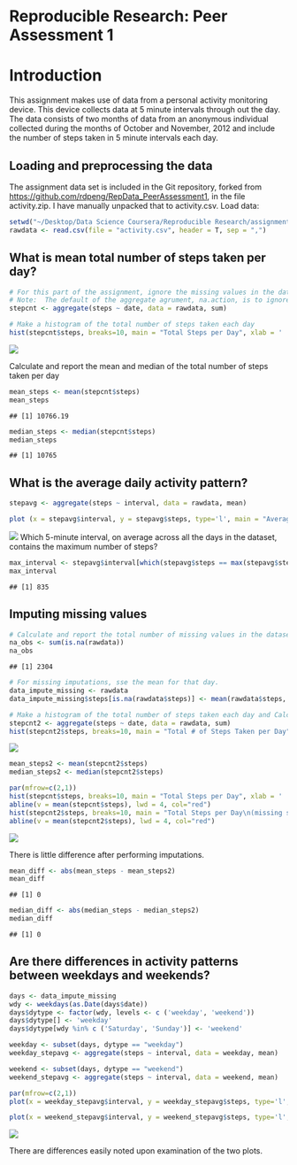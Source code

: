 # Reproducible Research: Peer Assessment 1

# Introduction
This assignment makes use of data from a personal activity monitoring device. This device collects data at 5 minute intervals through out the day. The data consists of two months of data from an anonymous individual collected during the months of October and November, 2012 and include the number of steps taken in 5 minute intervals each day.

## Loading and preprocessing the data
The assignment data set is included in the Git repository, forked from https://github.com/rdpeng/RepData_PeerAssessment1, in the file activity.zip. I have manually unpacked that to activity.csv. Load data:

```r
setwd("~/Desktop/Data Science Coursera/Reproducible Research/assignment1")
rawdata <- read.csv(file = "activity.csv", header = T, sep = ",")
```

## What is mean total number of steps taken per day?

```r
# For this part of the assignment, ignore the missing values in the dataset.
# Note:  The default of the aggregate agrument, na.action, is to ignore missing values in the given variables.
stepcnt <- aggregate(steps ~ date, data = rawdata, sum)
```


```r
# Make a histogram of the total number of steps taken each day
hist(stepcnt$steps, breaks=10, main = "Total Steps per Day", xlab = ' ')
```

![](PA1_template_files/figure-html/unnamed-chunk-3-1.png) 

Calculate and report the mean and median of the total number of steps taken per day

```r
mean_steps <- mean(stepcnt$steps)
mean_steps
```

```
## [1] 10766.19
```

```r
median_steps <- median(stepcnt$steps)
median_steps
```

```
## [1] 10765
```

## What is the average daily activity pattern?

```r
stepavg <- aggregate(steps ~ interval, data = rawdata, mean)

plot (x = stepavg$interval, y = stepavg$steps, type='l', main = "Average Daily Steps", xlab = "5-minute Interval", ylab = "Average Steps")
```

![](PA1_template_files/figure-html/unnamed-chunk-5-1.png) 
Which 5-minute interval, on average across all the days in the dataset, contains the maximum number of steps?

```r
max_interval <- stepavg$interval[which(stepavg$steps == max(stepavg$steps))]
max_interval
```

```
## [1] 835
```

## Imputing missing values

```r
# Calculate and report the total number of missing values in the dataset (i.e. the total number of rows with NAs)
na_obs <- sum(is.na(rawdata))
na_obs
```

```
## [1] 2304
```

```r
# For missing imputations, sse the mean for that day.
data_impute_missing <- rawdata
data_impute_missing$steps[is.na(rawdata$steps)] <- mean(rawdata$steps, na.rm=T)

# Make a histogram of the total number of steps taken each day and Calculate and report the mean and median total number of steps taken per day. Do these values differ from the estimates from the first part of the assignment? What is the impact of imputing missing data on the estimates of the total daily number of steps?
stepcnt2 <- aggregate(steps ~ date, data = rawdata, sum)
hist(stepcnt2$steps, breaks=10, main = "Total # of Steps Taken per Day", xlab = ' ')
```

![](PA1_template_files/figure-html/unnamed-chunk-7-1.png) 

```r
mean_steps2 <- mean(stepcnt2$steps)
median_steps2 <- median(stepcnt2$steps)

par(mfrow=c(2,1))
hist(stepcnt$steps, breaks=10, main = "Total Steps per Day", xlab = ' ')
abline(v = mean(stepcnt$steps), lwd = 4, col="red")
hist(stepcnt2$steps, breaks=10, main = "Total Steps per Day\n(missing steps were imputed using mean steps per day", xlab = ' ')
abline(v = mean(stepcnt2$steps), lwd = 4, col="red")
```

![](PA1_template_files/figure-html/unnamed-chunk-7-2.png) 

There is little difference after performing imputations.

```r
mean_diff <- abs(mean_steps - mean_steps2)
mean_diff
```

```
## [1] 0
```

```r
median_diff <- abs(median_steps - median_steps2)
median_diff
```

```
## [1] 0
```

## Are there differences in activity patterns between weekdays and weekends?

```r
days <- data_impute_missing
wdy <- weekdays(as.Date(days$date))
days$dytype <- factor(wdy, levels <- c ('weekday', 'weekend'))
days$dytype[] <- 'weekday'
days$dytype[wdy %in% c ('Saturday', 'Sunday')] <- 'weekend'

weekday <- subset(days, dytype == "weekday") 
weekday_stepavg <- aggregate(steps ~ interval, data = weekday, mean)

weekend <- subset(days, dytype == "weekend") 
weekend_stepavg <- aggregate(steps ~ interval, data = weekend, mean)

par(mfrow=c(2,1))
plot(x = weekday_stepavg$interval, y = weekday_stepavg$steps, type='l', main="Weekday Average Daily Steps", xlab = "5-minute Interval", ylab = "Average Steps", ylim=c(0,250))

plot(x = weekend_stepavg$interval, y = weekend_stepavg$steps, type='l', main="Weekend Average Daily Steps", xlab = "5-minute Interval", ylab = "Average Steps", ylim=c(0,250))
```

![](PA1_template_files/figure-html/unnamed-chunk-9-1.png) 

There are differences easily noted upon examination of the two plots.
